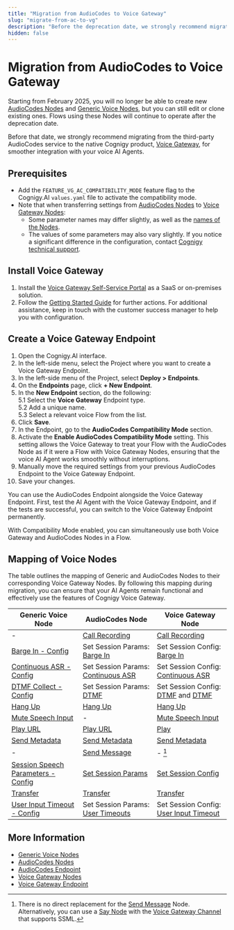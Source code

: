 ```yaml
---
title: "Migration from AudioCodes to Voice Gateway"
slug: "migrate-from-ac-to-vg"
description: "Before the deprecation date, we strongly recommend migrating from the third-party AudioCodes service to the native Cognigy Voice Gateway product."
hidden: false
---
```


# Migration from AudioCodes to Voice Gateway

Starting from February 2025,
you will no longer be able
to create new [AudioCodes Nodes](../ai/build/node-reference/voice/audiocodes/overview.md) and [Generic Voice Nodes](../ai/build/node-reference/voice/generic/overview.md),
but you can still edit or clone existing ones.
Flows using these Nodes will continue to operate after the deprecation date.

Before that date, we strongly recommend migrating from the third-party AudioCodes service to the native Cognigy product,
[Voice Gateway](index.md), for smoother integration with your voice AI Agents.

## Prerequisites

- Add the `FEATURE_VG_AC_COMPATIBILITY_MODE` feature flag to the Cognigy.AI `values.yaml` file to activate the compatibility mode.
- Note that when transferring settings from [AudioCodes Nodes](../ai/build/node-reference/voice/audiocodes/overview.md) to [Voice Gateway Nodes](../ai/build/node-reference/voice/voice-gateway/overview.md):
    - Some parameter names may differ slightly, as well as the [names of the Nodes](#mapping-of-voice-nodes). 
    - The values of some parameters may also vary slightly. If you notice a significant difference in the configuration, contact [Cognigy technical support](../help/get-help.md).

## Install Voice Gateway

1. Install the [Voice Gateway Self-Service Portal](overview.md) as a SaaS or on-premises solution.
2. Follow the [Getting Started Guide](getting-started.md) for further actions. For additional assistance, keep in touch with the customer success manager to help you with configuration.

## Create a Voice Gateway Endpoint

1. Open the Cognigy.AI interface.
2. In the left-side menu, select the Project where you want to create a Voice Gateway Endpoint.
3. In the left-side menu of the Project, select **Deploy > Endpoints**.
4. On the **Endpoints** page, click **+ New Endpoint**.
5. In the **New Endpoint** section, do the following:<br>
    5.1 Select the **Voice Gateway** Endpoint type.<br>
    5.2 Add a unique name.<br>
    5.3 Select a relevant voice Flow from the list.<br>
6. Click **Save**.
7. In the Endpoint, go to the **AudioCodes Compatibility Mode** section.
8. Activate the **Enable AudioCodes Compatibility Mode** setting. This setting allows the Voice Gateway to treat your Flow with the AudioCodes Node as if it were a Flow with Voice Gateway Nodes, ensuring that the voice AI Agent works smoothly without interruptions.
9. Manually move the required settings from your previous AudioCodes Endpoint to the Voice Gateway Endpoint.
10. Save your changes.

You can use the AudioCodes Endpoint alongside the Voice Gateway Endpoint. First, test the AI Agent with the Voice Gateway Endpoint, and if the tests are successful, you can switch to the Voice Gateway Endpoint permanently.

With Compatibility Mode enabled, you can simultaneously use both Voice Gateway and AudioCodes Nodes in a Flow.

## Mapping of Voice Nodes

The table outlines the mapping of Generic and AudioCodes Nodes to their corresponding Voice Gateway Nodes.
By following this mapping during migration,
you can ensure that your AI Agents remain functional and effectively use the features of Cognigy Voice Gateway.

| Generic Voice Node                                                                                                 | AudioCodes Node                                                                                                                                        | Voice Gateway Node                                                                                                                                                      |
|--------------------------------------------------------------------------------------------------------------------|--------------------------------------------------------------------------------------------------------------------------------------------------------|-------------------------------------------------------------------------------------------------------------------------------------------------------------------------|
| -                                                                                                                  | [Call Recording](../ai/build/node-reference/voice/audiocodes/call-recording.md)                                                                        | [Call Recording](../ai/build/node-reference/voice/voice-gateway/call-recording.md)                                                                                      |
| [Barge In - Config](../ai/build/node-reference/voice/generic/barge-in-config.md)                                   | Set Session Params: [Barge In](../ai/build/node-reference/voice/voice-gateway/parameter-details.md#barge-in)                                           | Set Session Config: [Barge In](../ai/build/node-reference/voice/voice-gateway/parameter-details.md#barge-in)                                                            |
| [Continuous ASR - Config](../ai/build/node-reference/voice/generic/continuous-asr-config.md)                       | Set Session Params: [Continuous ASR](https://support.cognigy.com/hc/en-us/articles/360017413959-Audiocodes-Advanced-Configuration#continuous-asr-0-10) | Set Session Config: [Continuous ASR](../ai/build/node-reference/voice/voice-gateway/parameter-details.md#continuous-asr)                                                |
| [DTMF Collect - Config](../ai/build/node-reference/voice/generic/dtmf-collect-config.md)                           | Set Session Params: [DTMF](https://support.cognigy.com/hc/en-us/articles/360017413959-Audiocodes-Advanced-Configuration#dtmf-0-6)                      | Set Session Config: [DTMF](../ai/build/node-reference/voice/voice-gateway/parameter-details.md#dtmf) and [DTMF](../ai/build/node-reference/voice/voice-gateway/dtmf.md) |
| [Hang Up](../ai/build/node-reference/voice/generic/hang-up.md)                                                     | [Hang Up](../ai/build/node-reference/voice/audiocodes/hangup.md)                                                                                       | [Hang Up](../ai/build/node-reference/voice/voice-gateway/hangup.md)                                                                                                     |
| [Mute Speech Input](../ai/build/node-reference/voice/generic/mute-speech-input.md)                                 | -                                                                                                                                                      | [Mute Speech Input](../ai/build/node-reference/voice/voice-gateway/mute-speech-input.md)                                                                                |
| [Play URL](../ai/build/node-reference/voice/generic/play-url.md)                                                   | [Play URL](../ai/build/node-reference/voice/audiocodes/play-url.md)                                                                                    | [Play](../ai/build/node-reference/voice/voice-gateway/play.md)                                                                                                          |
| [Send Metadata](../ai/build/node-reference/voice/generic/send-metadata.md)                                         | [Send Metadata](../ai/build/node-reference/voice/audiocodes/send-meta-data.md)                                                                        | [Send Metadata](../ai/build/node-reference/voice/voice-gateway/send-metadata.md)                                                                                       |
| -                                                                                                                  | [Send Message](../ai/build/node-reference/voice/audiocodes/send-message.md)                                                                            | - [^*]                                                                                                                                                                  |
| [Session Speech Parameters - Config](../ai/build/node-reference/voice/generic/session-speech-parameters-config.md) | [Set Session Params](../ai/build/node-reference/voice/audiocodes/set-session-params.md)                                                                | [Set Session Config](../ai/build/node-reference/voice/voice-gateway/set-session-config.md)                                                                              |
| [Transfer](../ai/build/node-reference/voice/generic/transfer.md)                                                   | [Transfer](../ai/build/node-reference/voice/audiocodes/transfer-vg.md)                                                                                 | [Transfer](../ai/build/node-reference/voice/voice-gateway/transfer.md)                                                                                                  |
| [User Input Timeout - Config](../ai/build/node-reference/voice/generic/user-input-timeout-config.md)               | Set Session Params: [User Timeouts](https://support.cognigy.com/hc/en-us/articles/360017413959-Audiocodes-Advanced-Configuration#user-timeouts-0-12)   | Set Session Config: [User Input Timeout](../ai/build/node-reference/voice/voice-gateway/parameter-details.md#user-input-timeout)                                        |

[^*]: There is no direct replacement for the [Send Message](../ai/build/node-reference/voice/audiocodes/send-message.md) Node. Alternatively, you can use a [Say Node](../ai/build/node-reference/basic/say.md) with the [Voice Gateway Channel](../ai/build/nodes/channels.md#voice-gateway) that supports SSML.

## More Information

- [Generic Voice Nodes](../ai/build/node-reference/voice/generic/overview.md)
- [AudioCodes Nodes](../ai/build/node-reference/voice/audiocodes/overview.md)
- [AudioCodes Endpoint](../ai/deploy/endpoint-reference/audiocodes.md)
- [Voice Gateway Nodes](../ai/build/node-reference/voice/voice-gateway/overview.md)
- [Voice Gateway Endpoint](../ai/deploy/endpoint-reference/voice-gateway.md)